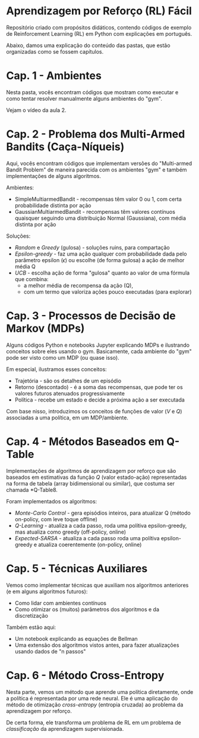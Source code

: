 # Aprendizagem por Reforço (RL) Fácil

Repositório criado com propósitos didáticos, contendo códigos de exemplo de Reinforcement Learning (RL) em Python com explicações em português.

Abaixo, damos uma explicação do conteúdo das pastas, que estão organizadas como se fossem capítulos.

# Cap. 1 - Ambientes
Nesta pasta, vocês encontram códigos que mostram como executar e como tentar resolver manualmente alguns ambientes do "gym".

Vejam o vídeo da aula 2.

# Cap. 2 - Problema dos Multi-Armed Bandits (Caça-Níqueis)
Aqui, vocês encontram códigos que implementam versões do "Multi-armed Bandit Problem" de maneira parecida com os ambientes "gym"
e também implementações de alguns algoritmos.

Ambientes:
- SimpleMultiarmedBandit - recompensas têm valor 0 ou 1, com certa probabilidade distinta por ação
- GaussianMultiarmedBandit - recompensas têm valores contínuos quaisquer seguindo uma distribuição Normal (Gaussiana), com média distinta por ação

Soluções:
- *Random* e *Greedy* (gulosa) - soluções ruins, para compartação
- *Epsilon-greedy* - faz uma ação qualquer com probabilidade dada pelo parâmetro epsilon ($\epsilon$) ou escolhe (de forma gulosa) a ação de melhor média Q
- *UCB* - escolha ação de forma "gulosa" quanto ao valor de uma fórmula que combina:
  - a melhor média de recompensa da ação (Q), 
  - com um termo que valoriza ações pouco executadas (para explorar)

# Cap. 3 - Processos de Decisão de Markov (MDPs)
Alguns códigos Python e notebooks Jupyter explicando MDPs e ilustrando conceitos sobre eles usando o gym.
Basicamente, cada ambiente do "gym" pode ser visto como um MDP (ou quase isso).

Em especial, ilustramos esses conceitos:
- Trajetória - são os detalhes de um episódio
- Retorno (descontado) - é a soma das recompensas, que pode ter os valores futuros atenuados progressivamente
- Política - recebe um estado e decide a próxima ação a ser executada

Com base nisso, introduzimos os conceitos de funções de valor ($V$ e $Q$) associadas a uma política, em um MDP/ambiente.

# Cap. 4 - Métodos Baseados em Q-Table

Implementações de algoritmos de aprendizagem por reforço que são baseados em estimativas da função $Q$ (valor estado-ação)
representadas na forma de tabela (array bidimensional ou similar), que costuma ser chamada *Q-Table8.

Foram implementados os algoritmos:
- *Monte-Carlo Control* - gera episódios inteiros, para atualizar Q (método on-policy, com leve toque offline)
- *Q-Learning* - atualiza a cada passo, roda uma polítiva epsilon-greedy, mas atualiza como greedy (off-policy, online)
- *Expected-SARSA*  - atualiza a cada passo roda uma polítiva epsilon-greedy e atualiza coerentemente (on-policy, online)


# Cap. 5 - Técnicas Auxiliares

Vemos como implementar técnicas que auxiliam nos algoritmos anteriores (e em alguns algoritmos futuros):
- Como lidar com ambientes contínuos
- Como otimizar os (muitos) parâmetros dos algoritmos e da discretização

Também estão aqui:
- Um notebook explicando as equações de Bellman
- Uma extensão dos algoritmos vistos antes, para fazer atualizações usando dados de "n passos" 

# Cap. 6 - Método Cross-Entropy

Nesta parte, vemos um método que aprende uma política diretamente, onde a política é representada por uma rede neural.
Ele é uma aplicação do método de otimização *cross-entropy* (entropia cruzada) ao problema da aprendizagem por reforço.

De certa forma, ele transforma um problema de RL em um problema de *classificação* da aprendizagem supervisionada.

